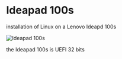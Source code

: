 # Ideapad 100s

installation of Linux on a Lenovo Ideapd 100s

![Ideapad 100s](Idepad100s.png)

the Ideapad 100s is UEFI 32 bits 
